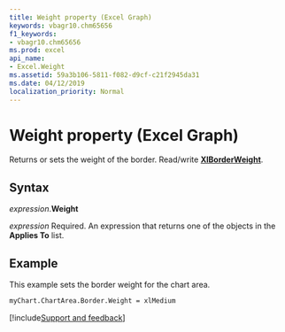 ```yaml
---
title: Weight property (Excel Graph)
keywords: vbagr10.chm65656
f1_keywords:
- vbagr10.chm65656
ms.prod: excel
api_name:
- Excel.Weight
ms.assetid: 59a3b106-5811-f082-d9cf-c21f2945da31
ms.date: 04/12/2019
localization_priority: Normal
---
```



# Weight property (Excel Graph)

Returns or sets the weight of the border. Read/write **[XlBorderWeight](excel.xlborderweight.md)**.

## Syntax

_expression_.**Weight**

_expression_ Required. An expression that returns one of the objects in the **Applies To** list.

## Example

This example sets the border weight for the chart area.

```vb
myChart.ChartArea.Border.Weight = xlMedium
```

[!include[Support and feedback](~/includes/feedback-boilerplate.md)]